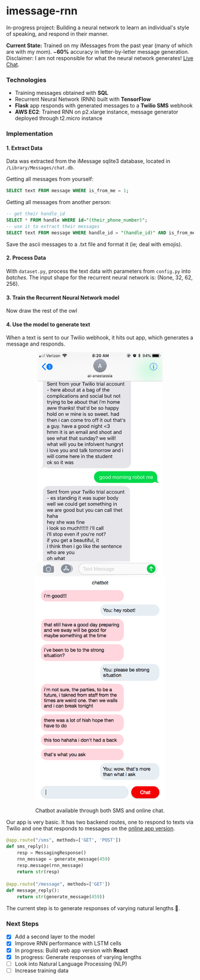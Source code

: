 # imessage-rnn

In-progress project: Building a neural network to learn an individual's style of speaking, and respond in their manner.

**Current State:**
Trained on my iMessages from the past year (many of which are with my mom). ~**60%** accuracy in letter-by-letter message generation. Disclaimer: I am not responsible for what the neural network generates!
[Live Chat](http://chat.anastassia.io/).

### Technologies

* Training messages obtained with **SQL**
* Recurrent Neural Network (RNN) built with **TensorFlow**
* **Flask** app responds with generated messages to a **Twilio SMS** webhook
* **AWS EC2**: Trained RNN on p2.xlarge instance, message generator deployed through t2.micro instance

### Implementation


#### 1. Extract Data

Data was extracted from the iMessage sqlite3 database, located in `/Library/Messages/chat.db`.

Getting all messages from yourself:
```sql
SELECT text FROM message WHERE is_from_me = 1;
```

Getting all messages from another person:
```sql
-- get their handle_id
SELECT * FROM handle WHERE id="(their_phone_number)";
-- use it to extract their messages
SELECT text FROM message WHERE handle_id = "(handle_id)" AND is_from_me = 0;
```

Save the ascii messages to a .txt file and format it (ie; deal with emojis).

#### 2. Process Data

With `dataset.py`, process the text data with parameters from `config.py` into _batches_. The input shape for the recurrent neural network is: (None, 32, 62, 256).

#### 3. Train the Recurrent Neural Network model

Now draw the rest of the owl

#### 4. Use the model to generate text

When a text is sent to our Twilio webhook, it hits out app, which generates a message and responds.

<p align="center">
<img src="/docs/message_ai.png" height="600"/>
<img src="/docs/webapp_ai.png" height="600"/>
</p>
<p align="center">Chatbot available through both SMS and online chat.</p>

Our app is very basic. It has two backend routes, one to respond to texts via Twilio and one that responds to messages on the [online app version](http://chat.anastassia.io/).

```python
@app.route("/sms", methods=['GET', 'POST'])
def sms_reply():
    resp = MessagingResponse()
    rnn_message = generate_message(459)
    resp.message(rnn_message)
    return str(resp)

@app.route("/message", methods=['GET'])
def message_reply():
    return str(generate_message(459))
```

The current step is to generate responses of varying natural lengths 🤔.

### Next Steps

- [x] Add a second layer to the model
- [x] Improve RNN performance with LSTM cells
- [x] In progress: Build web app version with **React**
- [x] In progress: Generate responses of varying lengths
- [ ] Look into Natural Language Processing (NLP)
- [ ] Increase training data
